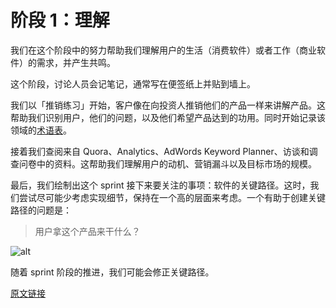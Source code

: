 # 阶段 1：理解

我们在这个阶段中的努力帮助我们理解用户的生活（消费软件）或者工作（商业软件）的需求，并产生共鸣。

这个阶段，讨论人员会记笔记，通常写在便签纸上并贴到墙上。

我们以「推销练习」开始，客户像在向投资人推销他们的产品一样来讲解产品。这帮助我们识别用户，他们的问题，以及他们希望产品达到的功用。同时开始记录该领域的[术语表](http://martinfowler.com/bliki/UbiquitousLanguage.html)。

接着我们查阅来自 Quora、Analytics、AdWords Keyword Planner、访谈和调查问卷中的资料。这帮助我们理解用户的动机、营销漏斗以及目标市场的规模。

最后，我们绘制出这个 sprint 接下来要关注的事项：软件的关键路径。这时，我们尝试尽可能少考虑实现细节，保持在一个高的层面来考虑。一个有助于创建关键路径的问题是：

> 用户拿这个产品来干什么？

![alt](http://beantalk.net/static/upload/201610/aD-IwHBh8E4BkbI1l-zTov2N.jpg)

随着 sprint 阶段的推进，我们可能会修正关键路径。

[原文链接](https://thoughtbot.com/playbook/product-design-sprint/phase-1-understand)
